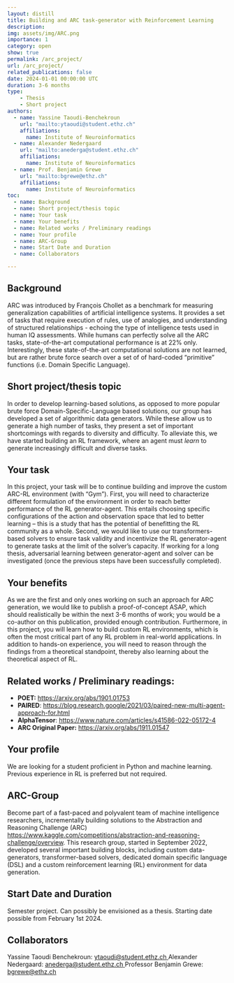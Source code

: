 ```yaml
---
layout: distill
title: Building and ARC task-generator with Reinforcement Learning
description: 
img: assets/img/ARC.png
importance: 1
category: open
show: true
permalink: /arc_project/
url: /arc_project/
related_publications: false
date: 2024-01-01 00:00:00 UTC
duration: 3-6 months
type:
    - Thesis
    - Short project
authors:
  - name: Yassine Taoudi-Benchekroun
    url: "mailto:ytaoudi@student.ethz.ch"
    affiliations:
      name: Institute of Neuroinformatics
  - name: Alexander Nedergaard
    url: "mailto:anederga@student.ethz.ch"
    affiliations:
      name: Institute of Neuroinformatics
  - name: Prof. Benjamin Grewe 
    url: "mailto:bgrewe@ethz.ch"
    affiliations:
      name: Institute of Neuroinformatics
toc:
  - name: Background
  - name: Short project/thesis topic
  - name: Your task
  - name: Your benefits
  - name: Related works / Preliminary readings
  - name: Your profile
  - name: ARC-Group
  - name: Start Date and Duration
  - name: Collaborators

---
```


## Background

ARC was introduced by François Chollet as a benchmark for measuring generalization capabilities of artificial intelligence systems. It provides a set of tasks that require execution of rules, use of analogies, and understanding of structured relationships - echoing the type of intelligence tests used in human IQ assessments. While humans can perfectly solve all the ARC tasks, state-of-the-art computational performance is at 22% only. Interestingly, these state-of-the-art computational solutions are not learned, but are rather brute force search over a set of of hard-coded “primitive” functions (i.e. Domain Specific Language).

## Short project/thesis topic

In order to develop learning-based solutions, as opposed to more popular brute force Domain-Specific-Language based solutions, our group has developed a set of algorithmic data generators. While these allow us to generate a high number of tasks, they present a set of important shortcomings with regards to diversity and difficulty. To alleviate this, we have started building an RL framework, where an agent must *learn* to generate increasingly difficult and diverse tasks.

## Your task 

In this project, your task will be to continue building and improve the custom ARC-RL environment (with “Gym”). First, you will need to characterize different formulation of the environment in order to reach better performance of the RL generator-agent. This entails choosing specific configurations of the action and observation space that led to better learning – this is a study that has the potential of benefitting the RL community as a whole. Second, we would like to use our transformers-based solvers to ensure task validity and incentivize the RL generator-agent to generate tasks at the limit of the solver’s capacity. If working for a long thesis, adversarial learning between generator-agent and solver can be investigated (once the previous steps have been successfully completed).

## Your benefits 

As we are the first and only ones working on such an approach for ARC generation, we would like to publish a proof-of-concept ASAP, which should realistically be within the next 3-6 months of work; you would be a co-author on this publication, provided enough contribution. Furthermore, in this project, you will learn how to build custom RL environments, which is often the most critical part of any RL problem in real-world applications. In addition to hands-on experience, you will need to reason through the findings from a theoretical standpoint, thereby also learning about the theoretical aspect of RL.

## Related works / Preliminary readings:

- **POET:** <https://arxiv.org/abs/1901.01753>
- **PAIRED**: <https://blog.research.google/2021/03/paired-new-multi-agent-approach-for.html>
- **AlphaTensor**: <https://www.nature.com/articles/s41586-022-05172-4>
- **ARC Original Paper:** <https://arxiv.org/abs/1911.01547>

## Your profile 

We are looking for a student proficient in Python and machine learning. Previous experience in RL is preferred but not required.

## ARC-Group

Become part of a fast-paced and polyvalent team of machine intelligence researchers, incrementally building solutions to the Abstraction and Reasoning Challenge (ARC) <https://www.kaggle.com/competitions/abstraction-and-reasoning-challenge/overview>. This research group, started in September 2022, developed several important building blocks, including custom data-generators, transformer-based solvers, dedicated domain specific language (DSL) and a custom reinforcement learning (RL) environment for data generation.

## Start Date and Duration

Semester project. Can possibly be envisioned as a thesis. Starting date possible from February 1st 2024.

## Collaborators

Yassine Taoudi Benchekroun: [ytaoudi@student.ethz.ch ](mailto:ytaoudi@student.ethz.ch)Alexander Nedergaard: [anederga@student.ethz.ch ](mailto:anederga@student.ethz.ch)Professor Benjamin Grewe: <bgrewe@ethz.ch>

